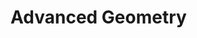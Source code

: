# Advanced Geometry<span style="font-size: 0%">Search terms: "Advanced Geom", "Adv Geometry", "Adv Geom"</span>
